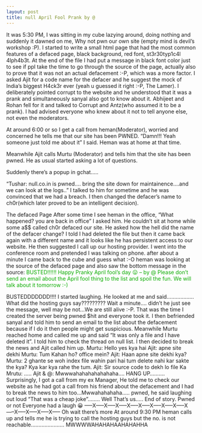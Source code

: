 ```yaml
---
layout: post
title: null April Fool Prank by @
---
```


It was 5:30 PM, I was sitting in my cube lazying around, doing nothing and suddenly it dawned on me, Why not pwn our own site (empty mind is devil’s workshop :P). I started to write a small html page that had the most common features of a defaced page, black background, red font, st3r30typ1c4l 4lph4b3t. At the end of the file I had put a message in black font color just to see if ppl take the time to go through the source of the page, actually also to prove that it was not an actual defacement :-P, which was a more factor. I asked Ajit for a code name for the defacer and he suggest the mock of India’s biggest H4ck3r ever (yeah u guessed it right :-P, The Lamer).  I deliberately pointed corrupt to the website and he understood that it was a prank and simultaneously sanyal also got to know about it. Abhijeet and Rohan fell for it and talked to Corrupt and Antz(who assumed it to be a prank). I had advised everyone who knew about it not to tell anyone else, not even the moderators.

At around 6:00 or so I get a call from heman(Moderator), worried and concerned he tells me that our site has been PWNED. “Damn!!! Yeah someone just told me about it” I said. Heman was at home at that time.

Meanwhile Ajit calls Murtu (Moderator) and tells him that the site has been pwned. He as usual started asking a lot of questions.

Suddenly there’s a popup in gchat…..

“Tushar: null.co.in is pwned….
bring the site down for maintainence….and we can look at the logs..”
I talked to him for sometime and he was convinced that we had a breach.
I then changed the defacer’s name to ch0r(which later proved to be an intelligent decision).

The defaced Page
After some time I see heman in the office, “What happened? you are back in office” I asked him. He couldn’t sit at home while some a$$ called ch0r defaced our site. He asked how the hell did the name of the defacer change? I told I had deleted the file but then it came back again with a different name and it looks like he has persistent access to our website. He then suggested I call up our hosting provider. I went into the conference room and pretended I was talking on phone. after about a minute I came back to the cube and guess what :-O heman was looking at the source of the defaced page and also saw the bottom message in the source:
<font color=”black”>BUSTED!!!!!!   Happy Pranky April fool’s day 😛 – by @ Please don’t send an email about the April fool thing to the list and spoil the fun. We will talk about it tomorrow :-)</font>
</html>
BUSTEDDDDDDD!!!! I started laughing. He looked at me and said………………
What did the hosting guys say?????????
Wait a minute…. didn’t he just see the message, well may be not…We are still alive :-P. That was the time I created the server being pwned $hit and everyone took it. I then befriended sanyal and told him to send an email to the list about the defacement because if I do it then people might get suspicious.
Meanwhile Murtu reached home and called me up and said “It was only a file and I  have deleted it”. I told him to check the thread on null list.
I then decided to break the news and Ajit called him up.
Murtu: Hello yes kya hai
Ajit: apne site dekhi
Murtu: Tum Kahan ho? office mein?
Ajit: Haan apne site dekhi kya?
Murtu: 2 ghante se woh index file wahin pari hai tum delete nahi kar sakte the kya? Kya kar kya rahe the tum.
Ajit: Sir source code to dekh lo file Ka
Mrutu: <Silence>…..
Ajit & @: Mwwwahahahahahahaha….
HANG UP……….
Surprisingly, I got a call from my ex Manager, He told me to check our website as he had got a call from his friend about the defacement and I had to break the news to him too…Mwwahahahaha…..
pwned, he said laughing out loud “That was a cheap joke”……..
Well That’s us….. End of story. Pwned or not Everyone had a laugh 😀
—–X—–X—–X—–X—–X—–X—–X—–X—–X—–X—–X—–X—–X—–
Oh wait there’s more
At around 9:30 PM heman calls up and tells me he is trying to call the hosting guys but the no. is not reachable………………….
MWWWWAHAHAHAAHAHAHHA